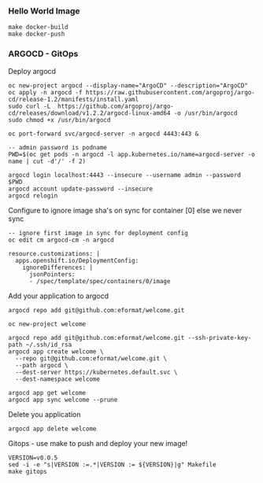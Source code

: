 ### Hello World Image

```
make docker-build
make docker-push
```

### ARGOCD - GitOps

Deploy argocd

```
oc new-project argocd --display-name="ArgoCD" --description="ArgoCD"
oc apply -n argocd -f https://raw.githubusercontent.com/argoproj/argo-cd/release-1.2/manifests/install.yaml
sudo curl -L  https://github.com/argoproj/argo-cd/releases/download/v1.2.2/argocd-linux-amd64 -o /usr/bin/argocd
sudo chmod +x /usr/bin/argocd

oc port-forward svc/argocd-server -n argocd 4443:443 &

-- admin password is podname
PWD=$(oc get pods -n argocd -l app.kubernetes.io/name=argocd-server -o name | cut -d'/' -f 2)

argocd login localhost:4443 --insecure --username admin --password $PWD
argocd account update-password --insecure
argocd relogin
```

Configure to ignore image sha's on sync for container [0] else we never sync

```
-- ignore first image in sync for deployment config
oc edit cm argocd-cm -n argocd

resource.customizations: |
  apps.openshift.io/DeploymentConfig:
    ignoreDifferences: |
      jsonPointers:
      - /spec/template/spec/containers/0/image
```

Add your application to argocd

```
argocd repo add git@github.com:eformat/welcome.git 

oc new-project welcome

argocd repo add git@github.com:eformat/welcome.git --ssh-private-key-path ~/.ssh/id_rsa
argocd app create welcome \
  --repo git@github.com:eformat/welcome.git \
  --path argocd \
  --dest-server https://kubernetes.default.svc \
  --dest-namespace welcome

argocd app get welcome
argocd app sync welcome --prune
```

Delete you application

```
argocd app delete welcome
```

Gitops - use make to push and deploy your new image!

```
VERSION=v0.0.5
sed -i -e "s|VERSION :=.*|VERSION := ${VERSION}|g" Makefile
make gitops
```